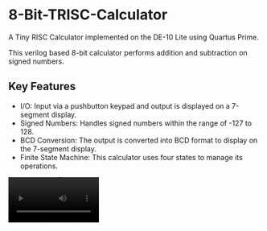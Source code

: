 # 8-Bit-TRISC-Calculator
A Tiny RISC Calculator implemented on the DE-10 Lite using Quartus Prime.

This verilog based 8-bit calculator performs addition and subtraction on signed numbers.

## Key Features
- I/O: Input via a pushbutton keypad and output is displayed on a 7-segment display.
- Signed Numbers: Handles signed numbers within the range of -127 to 128.
- BCD Conversion: The output is converted into BCD format to display on the 7-segment display.
- Finite State Machine: This calculator uses four states to manage its operations.

<video src='calculator.gif' width=180/>
